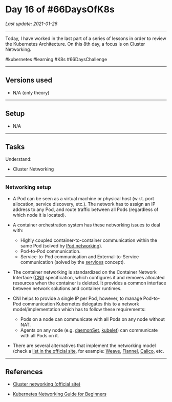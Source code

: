 # Day 16 of #66DaysOfK8s

_Last update: 2021-01-26_

---

Today, I have worked in the last part of a series of lessons in order to review the Kubernetes Architecture.
On this 8th day, a focus is on Cluster Networking.

#kubernetes #learning #K8s #66DaysChallenge

---

## Versions used

* N/A (only theory)

---

## Setup

* N/A

---

## Tasks

Understand:

* Cluster Networking

---

### Networking setup

* A Pod can be seen as a virtual machine or physical host (w.r.t. port allocation, service discovery, etc.). The network has to assign an IP address to any Pod, and route traffic between all Pods (regardless of which node it is located).

* A container orchestration system has these networking issues to deal with:
  * Highly coupled container-to-container communication within the same Pod (solved by [Pod networking](https://github.com/jp-chl/66DaysOfK8s/tree/master/challenge/week03/day15)).
  * Pod-to-Pod communication.
  * Service-to-Pod communication and External-to-Service communication (solved by the [services](https://kubernetes.io/docs/concepts/services-networking/service/) concept).

* The container networking is standardized on the Container Network Interface ([CNI](https://github.com/containernetworking/cni)) specification, which configures it and removes allocated resources when the container is deleted. It provides a common interface between network solutions and container runtimes.

* CNI helps to provide a single IP per Pod, however, to manage Pod-to-Pod communication Kubernetes delegates this to a network model/implementation which has to follow these requirements:
  * Pods on a node can communicate with all Pods on any node without NAT.
  * Agents on any node (e.g. [daemonSet](https://kubernetes.io/docs/concepts/workloads/controllers/daemonset/), [kubelet](https://github.com/jp-chl/66DaysOfK8s/tree/master/challenge/week02/day10)) can communicate with all Pods on it.

* There are several alternatives that implement the networking model (check a [list in the official site](https://kubernetes.io/docs/concepts/cluster-administration/networking/), for example:  [Weave](https://www.weave.works/products/weave-net/), [Flannel](https://github.com/coreos/flannel#flannel), [Calico](https://docs.projectcalico.org/), etc.

---

## References

* [Cluster networking (official site)](https://kubernetes.io/docs/concepts/cluster-administration/networking/)

* [Kubernetes Networking Guide for Beginners](https://matthewpalmer.net/kubernetes-app-developer/articles/kubernetes-networking-guide-beginners.html)